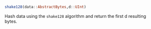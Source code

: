 ```julia
shake128(data::AbstractBytes,d::UInt)
```

Hash data using the `shake128` algorithm and return the first d resulting bytes.
